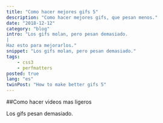 ```yaml
---
title: "Como hacer mejores gifs 5"
description: "Como hacer mejores gifs, que pesan menos."
date: "2018-12-12"
category: "blog"
intro: "Los gifs molan, pero pesan demasiado.
|
Haz esto para mejorarlos."
snippet: "Los gifs molan, pero pesan demasiado."
tags:
    - css3
    - perfmatters
posted: true
lang: "es"
twinPost: "How to make better gifs 5"
---
```


##Como hacer videos mas ligeros

Los gifs pesan demasiado.
